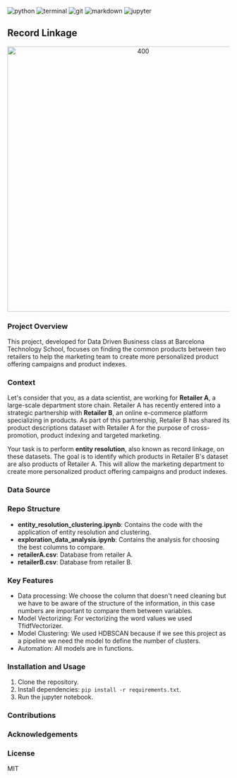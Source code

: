 ![python](https://img.shields.io/badge/Python-3776AB?style=for-the-badge&logo=python&logoColor=white)
![terminal](https://img.shields.io/badge/windows%20terminal-4D4D4D?style=for-the-badge&logo=windows%20terminal&logoColor=white)
![git](https://img.shields.io/badge/GIT-E44C30?style=for-the-badge&logo=git&logoColor=white)
![markdown](https://img.shields.io/badge/Markdown-000000?style=for-the-badge&logo=markdown&logoColor=white)
![jupyter](https://img.shields.io/badge/Made%20with-Jupyter-orange?style=for-the-badge&logo=Jupyter)

## Record Linkage

<p align="center">
	<img src="https://blog.carlow.edu/wp-content/uploads/sites/26/2022/04/how-artificial-intelligence-is-shaping-data-analytics-1024x683.jpg" alt="400" width="600"/>
</p>

### Project Overview
This project, developed for Data Driven Business class at Barcelona Technology School, focuses on finding the common products between two retailers to help the marketing team to create more personalized product offering campaigns and product indexes.

### Context
Let's consider that you, as a data scientist, are working for **Retailer A**, a large-scale department store chain. Retailer A has recently entered into a strategic partnership with **Retailer B**, an online e-commerce platform specializing in products. As part of this partnership, Retailer B has shared its product descriptions dataset with Retailer A for the purpose of cross-promotion, product indexing and targeted marketing.

Your task is to perform **entity resolution**, also known as record linkage, on these datasets. The goal is to identify which products in Retailer B's dataset are also products of Retailer A. This will allow the marketing department to create more personalized product offering campaigns and product indexes.

### Data Source

### Repo Structure
- **entity_resolution_clustering.ipynb**: Contains the code with the application of entity resolution and clustering.
- **exploration_data_analysis.ipynb**: Contains the analysis for choosing the best columns to compare.
- **retailerA.csv**: Database from retailer A.
- **retailerB.csv**: Database from retailer B.

### Key Features
- Data processing: We choose the column that doesn't need cleaning but we have to be aware of the structure of the information, in this case numbers are important to compare them between variables.
- Model Vectorizing: For vectorizing the word values we used TfidfVectorizer.
- Model Clustering: We used HDBSCAN because if we see this project as a pipeline we need the model to define the number of clusters.
- Automation: All models are in functions.

### Installation and Usage
1. Clone the repository.
2. Install dependencies: `pip install -r requirements.txt`.
3. Run the jupyter notebook.

### Contributions

### Acknowledgements

### License
MIT
